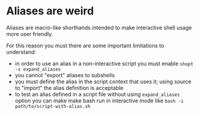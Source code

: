 # Aliases are weird

Aliases are macro-like shorthands intended to make interactive shell usage more
user friendly.

For this reason you must there are some important limitations to understand:

- in order to use an alias in a non-interactive script you must enable
  `shopt -s expand_aliases`
- you cannot "export" aliases to subshells
- you must define the alias in the script context that uses it; using source to
  "import" the alias definition is acceptable
- to test an alias defined in a script file without using `expand_aliases` option
  you can make make bash run in interactive mode like `bash -i path/to/script-with-alias.sh`
